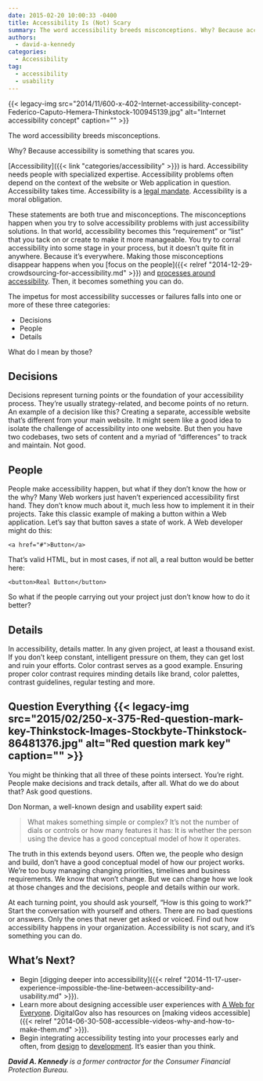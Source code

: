 ```yaml
---
date: 2015-02-20 10:00:33 -0400
title: Accessibility Is (Not) Scary
summary: The word accessibility breeds misconceptions. Why? Because accessibility is something that scares you. Accessibility is hard. Accessibility needs people with specialized expertise. Accessibility problems often depend on the context of the website or Web application in question. Accessibility takes time. Accessibility is a legal mandate. Accessibility is a moral obligation. These statements are both true
authors:
  - david-a-kennedy
categories:
  - Accessibility
tag:
  - accessibility
  - usability
---
```


{{< legacy-img src="2014/11/600-x-402-Internet-accessibility-concept-Federico-Caputo-Hemera-Thinkstock-100945139.jpg" alt="Internet accessibility concept" caption="" >}} 

The word accessibility breeds misconceptions.

Why? Because accessibility is something that scares you.

[Accessibility]({{< link "categories/accessibility" >}}) is hard. Accessibility needs people with specialized expertise. Accessibility problems often depend on the context of the website or Web application in question. Accessibility takes time. Accessibility is a [legal mandate](https://www.disability.gov/). Accessibility is a moral obligation.

These statements are both true and misconceptions. The misconceptions happen when you try to solve accessibility problems with just accessibility solutions. In that world, accessibility becomes this &#8220;requirement&#8221; or &#8220;list&#8221; that you tack on or create to make it more manageable. You try to corral accessibility into some stage in your process, but it doesn&#8217;t quite fit in anywhere. Because it&#8217;s everywhere. Making those misconceptions disappear happens when you [focus on the people]({{< relref "2014-12-29-crowdsourcing-for-accessibility.md" >}}) and [processes around accessibility](http://section508.gov/). Then, it becomes something you can do.

The impetus for most accessibility successes or failures falls into one or more of these three categories:

  * Decisions
  * People
  * Details

What do I mean by those?

## Decisions

Decisions represent turning points or the foundation of your accessibility process. They&#8217;re usually strategy-related, and become points of no return. An example of a decision like this? Creating a separate, accessible website that&#8217;s different from your main website. It might seem like a good idea to isolate the challenge of accessibility into one website. But then you have two codebases, two sets of content and a myriad of &#8220;differences&#8221; to track and maintain. Not good.

## People

People make accessibility happen, but what if they don&#8217;t know the how or the why? Many Web workers just haven&#8217;t experienced accessibility first hand. They don&#8217;t know much about it, much less how to implement it in their projects. Take this classic example of making a button within a Web application. Let&#8217;s say that button saves a state of work. A Web developer might do this:

`<a href="#">Button</a>`

That&#8217;s valid HTML, but in most cases, if not all, a real button would be better here:

`<button>Real Button</button>`

So what if the people carrying out your project just don&#8217;t know how to do it better?

## Details

In accessibility, details matter. In any given project, at least a thousand exist. If you don&#8217;t keep constant, intelligent pressure on them, they can get lost and ruin your efforts. Color contrast serves as a good example. Ensuring proper color contrast requires minding details like brand, color palettes, contrast guidelines, regular testing and more.

## Question Everything {{< legacy-img src="2015/02/250-x-375-Red-question-mark-key-Thinkstock-Images-Stockbyte-Thinkstock-86481376.jpg" alt="Red question mark key" caption="" >}} 

You might be thinking that all three of these points intersect. You&#8217;re right. People make decisions and track details, after all. What do we do about that? Ask good questions.

Don Norman, a well-known design and usability expert said:

> What makes something simple or complex? It&#8217;s not the number of dials or controls or how many features it has: It is whether the person using the device has a good conceptual model of how it operates.

The truth in this extends beyond users. Often we, the people who design and build, don&#8217;t have a good conceptual model of how our project works. We&#8217;re too busy managing changing priorities, timelines and business requirements. We know that won&#8217;t change. But we can change how we look at those changes and the decisions, people and details within our work.

At each turning point, you should ask yourself, &#8220;How is this going to work?&#8221; Start the conversation with yourself and others. There are no bad questions or answers. Only the ones that never get asked or voiced. Find out how accessibility happens in your organization. Accessibility is not scary, and it&#8217;s something you can do.

## What&#8217;s Next?

  * Begin [digging deeper into accessibility]({{< relref "2014-11-17-user-experience-impossible-the-line-between-accessibility-and-usability.md" >}}).
  * Learn more about designing accessible user experiences with [A Web for Everyone](http://rosenfeldmedia.com/books/a-web-for-everyone/). DigitalGov also has resources on [making videos accessible]({{< relref "2014-06-30-508-accessible-videos-why-and-how-to-make-them.md" >}}).
  * Begin integrating accessibility testing into your processes early and often, from [design](http://webaim.org/resources/designers/) to [development](http://davidakennedy.com/2014/10/31/web-accessibility-in-60-seconds/). It&#8217;s easier than you think.

_**David A. Kennedy** is a former contractor for the Consumer Financial Protection Bureau._